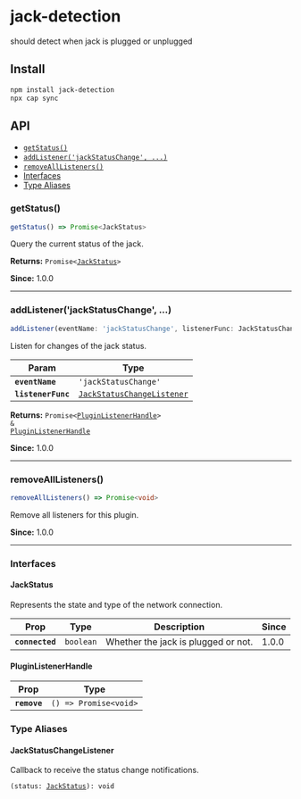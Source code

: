 # jack-detection

should detect when jack is plugged or unplugged

## Install

```bash
npm install jack-detection
npx cap sync
```

## API

<docgen-index>

* [`getStatus()`](#getstatus)
* [`addListener('jackStatusChange', ...)`](#addlistenerjackstatuschange-)
* [`removeAllListeners()`](#removealllisteners)
* [Interfaces](#interfaces)
* [Type Aliases](#type-aliases)

</docgen-index>

<docgen-api>
<!--Update the source file JSDoc comments and rerun docgen to update the docs below-->

### getStatus()

```typescript
getStatus() => Promise<JackStatus>
```

Query the current status of the jack.

**Returns:** <code>Promise&lt;<a href="#jackstatus">JackStatus</a>&gt;</code>

**Since:** 1.0.0

--------------------


### addListener('jackStatusChange', ...)

```typescript
addListener(eventName: 'jackStatusChange', listenerFunc: JackStatusChangeListener) => Promise<PluginListenerHandle> & PluginListenerHandle
```

Listen for changes of the jack status.

| Param              | Type                                                                          |
| ------------------ | ----------------------------------------------------------------------------- |
| **`eventName`**    | <code>'jackStatusChange'</code>                                               |
| **`listenerFunc`** | <code><a href="#jackstatuschangelistener">JackStatusChangeListener</a></code> |

**Returns:** <code>Promise&lt;<a href="#pluginlistenerhandle">PluginListenerHandle</a>&gt; & <a href="#pluginlistenerhandle">PluginListenerHandle</a></code>

**Since:** 1.0.0

--------------------


### removeAllListeners()

```typescript
removeAllListeners() => Promise<void>
```

Remove all listeners for this plugin.

**Since:** 1.0.0

--------------------


### Interfaces


#### JackStatus

Represents the state and type of the network connection.

| Prop            | Type                 | Description                         | Since |
| --------------- | -------------------- | ----------------------------------- | ----- |
| **`connected`** | <code>boolean</code> | Whether the jack is plugged or not. | 1.0.0 |


#### PluginListenerHandle

| Prop         | Type                                      |
| ------------ | ----------------------------------------- |
| **`remove`** | <code>() =&gt; Promise&lt;void&gt;</code> |


### Type Aliases


#### JackStatusChangeListener

Callback to receive the status change notifications.

<code>(status: <a href="#jackstatus">JackStatus</a>): void</code>

</docgen-api>
